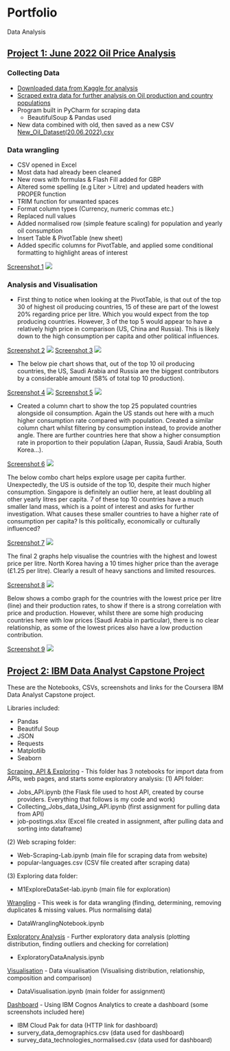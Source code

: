 # Portfolio

Data Analysis


## [Project 1: June 2022 Oil Price Analysis](https://github.com/jaffacakes2323/oil_price_scraping)

### Collecting Data
- [Downloaded data from Kaggle for analysis](https://www.kaggle.com/datasets/zusmani/petrolgas-prices-worldwide)
- [Scraped extra data for further analysis on Oil production and country populations](https://www.worldometers.info/oil/oil-production-by-country/)
- Program built in PyCharm for scraping data
  - BeautifulSoup & Pandas used
- New data combined with old, then saved as a new CSV [New_Oil_Dataset(20.06.2022).csv](https://github.com/jaffacakes2323/oil_price_scraping/blob/main/New_Oil_Dataset(20.06.2022).csv)

### Data wrangling
- CSV opened in Excel
- Most data had already been cleaned
- New rows with formulas & Flash Fill added for GBP
- Altered some spelling (e.g Liter > Litre) and updated headers with PROPER function
- TRIM function for unwanted spaces
- Format column types (Currency, numeric commas etc.)
- Replaced null values
- Added normalised row (simple feature scaling) for population and yearly oil consumption
- Insert Table & PivotTable (new sheet)
- Added specific columns for PivotTable, and applied some conditional formatting to highlight areas of interest

[Screenshot 1](https://github.com/jaffacakes2323/Portfolio/blob/main/images/oil_pivot.png)
![](https://github.com/jaffacakes2323/Tom_Portfolio/blob/main/images/oil_pivot.png)

### Analysis and Visualisation
- First thing to notice when looking at the PivotTable, is that out of the top 30 of highest oil producing countries, 15 of these are part of the lowest 20% regarding price per litre. Which you would expect from the top producing countries. However, 3 of the top 5 would appear to have a relatively high price in comparison (US, China and Russia). This is likely down to the high consumption per capita and other political influences. 

[Screenshot 2](https://github.com/jaffacakes2323/Tom_Portfolio/blob/main/images/oil_consumption_2.png)
![](https://github.com/jaffacakes2323/Tom_Portfolio/blob/main/images/oil_consumption_2.png)
[Screenshot 3](https://github.com/jaffacakes2323/Tom_Portfolio/blob/main/images/oil_production.png)
![](https://github.com/jaffacakes2323/Tom_Portfolio/blob/main/images/oil_production.png)

- The below pie chart shows that, out of the top 10 oil producing countries, the US, Saudi Arabia and Russia are the biggest contributors by a considerable amount (58% of total top 10 production).

[Screenshot 4](https://github.com/jaffacakes2323/Tom_Portfolio/blob/main/images/oil_production_pie.png)
![](https://github.com/jaffacakes2323/Tom_Portfolio/blob/main/images/oil_production_pie.png)
[Screenshot 5](https://github.com/jaffacakes2323/Tom_Portfolio/blob/main/images/population_oilconsumption.png)
![](https://github.com/jaffacakes2323/Tom_Portfolio/blob/main/images/population_oilconsumption.png)

- Created a column chart to show the top 25 populated countries alongside oil consumption. Again the US stands out here with a much higher consumption rate compared with population. Created a similar column chart whilst filtering by consumption instead, to provide another angle. There are further countries here that show a higher consumption rate in proportion to their population (Japan, Russia, Saudi Arabia, South Korea...). 

[Screenshot 6](https://github.com/jaffacakes2323/Tom_Portfolio/blob/main/images/population_oilconsumption.png)
![](https://github.com/jaffacakes2323/Tom_Portfolio/blob/main/images/population_oilconsumption.png)

The below combo chart helps explore usage per capita further. Unexpectedly, the US is outside of the top 10, despite their much higher consumption. Singapore is definitely an outlier here, at least doubling all other yearly litres per capita. 7 of these top 10 countries have a much smaller land mass, which is a point of interest and asks for further investigation. What causes these smaller countries to have a higher rate of consumption per capita? Is this politically, economically or culturally influenced?

[Screenshot 7](https://github.com/jaffacakes2323/Tom_Portfolio/blob/main/images/litres_per_capita_by_price.png)
![](https://github.com/jaffacakes2323/Tom_Portfolio/blob/main/images/litres_per_capita_by_price.png)

The final 2 graphs help visualise the countries with the highest and lowest price per litre. North Korea having a 10 times higher price than the average (£1.25 per litre). Clearly a result of heavy sanctions and limited resources.

[Screenshot 8](https://github.com/jaffacakes2323/Tom_Portfolio/blob/main/images/highest_price.png)
![](https://github.com/jaffacakes2323/Tom_Portfolio/blob/main/images/highest_price.png)

Below shows a combo graph for the countries with the lowest price per litre (line) and their production rates, to show if there is a strong correlation with price and production. However, whilst there are some high producing countries here with low prices (Saudi Arabia in particular), there is no clear relationship, as some of the lowest prices also have a low production contribution.

[Screenshot 9](https://github.com/jaffacakes2323/Tom_Portfolio/blob/main/images/lowest_price_production.png)
![](https://github.com/jaffacakes2323/Tom_Portfolio/blob/main/images/lowest_price_production.png)



## [Project 2: IBM Data Analyst Capstone Project](https://github.com/jaffacakes2323/IBM_Capstone)


These are the Notebooks, CSVs, screenshots and links for the Coursera IBM Data Analyst Capstone project.

Libraries included:

* Pandas
* Beautiful Soup
* JSON
* Requests
* Matplotlib
* Seaborn

[Scraping, API & Exploring](https://github.com/jaffacakes2323/IBM_Capstone/tree/main/Week%201(Scraping%2C%20API%20%26Exploring)) - This folder has 3 notebooks for import data from APIs, web pages, and starts some exploratory analysis: (1) API folder:

- Jobs_API.ipynb (the Flask file used to host API, created by course providers. Everything that follows is my code and work)
- Collecting_Jobs_data_Using_API.ipynb (first assignment for pulling data from API)
- job-postings.xlsx (Excel file created in assignment, after pulling data and sorting into dataframe)

(2) Web scraping folder:

- Web-Scraping-Lab.ipynb (main file for scraping data from website)
- popular-languages.csv (CSV file created after scraping data)

(3) Exploring data folder:

- M1ExploreDataSet-lab.ipynb (main file for exploration)

[Wrangling](https://github.com/jaffacakes2323/IBM_Capstone/tree/main/Week%202(Wrangling)) - This week is for data wrangling (finding, determining, removing duplicates & missing values. Plus normalising data)

- DataWranglingNotebook.ipynb

[Exploratory Analysis](https://github.com/jaffacakes2323/IBM_Capstone/tree/main/Week%203(Exploratory%20DA)) - Further exploratory data analysis (plotting distribution, finding outliers and checking for correlation)

- ExploratoryDataAnalysis.ipynb

[Visualisation](https://github.com/jaffacakes2323/IBM_Capstone/tree/main/Week%204(Visualisation)) - Data visualisation (Visualising distribution, relationship, composition and comparison)

- DataVisualisation.ipynb (main folder for assignment)

[Dashboard](https://github.com/jaffacakes2323/IBM_Capstone/tree/main/Week%205(Cognos)) - Using IBM Cognos Analytics to create a dashboard (some screenshots included here)

- IBM Cloud Pak for data (HTTP link for dashboard)
- survery_data_demographics.csv (data used for dashboard)
- survey_data_technologies_normalised.csv (data used for dashboard)


